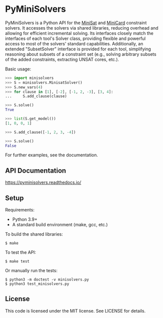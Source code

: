 PyMiniSolvers
=============

PyMiniSolvers is a Python API for the [MiniSat](http://minisat.se/) and
[MiniCard](http://git.io/minicard) constraint solvers.  It accesses the solvers
via shared libraries, reducing overhead and allowing for efficient incremental
solving.  Its interfaces closely match the interfaces of each tool's Solver
class, providing flexible and powerful access to most of the solvers' standard
capabilities.  Additionally, an extended "SubsetSolver" interface is provided
for each tool, simplifying reasoning about subsets of a constraint set (e.g.,
solving arbitrary subsets of the added constraints, extracting UNSAT cores,
etc.).

Basic usage:
```python
>>> import minisolvers
>>> S = minisolvers.MinisatSolver()
>>> S.new_vars(4)  
>>> for clause in [1], [-2], [-1, 2, -3], [3, 4]:
...     S.add_clause(clause)  

>>> S.solve()
True

>>> list(S.get_model())
[1, 0, 0, 1]

>>> S.add_clause([-1, 2, 3, -4])

>>> S.solve()
False
```

For further examples, see the documentation.

API Documentation
-----------------

https://pyminisolvers.readthedocs.io/

Setup
-----

Requirements:
 - Python 3.9+
 - A standard build environment (make, gcc, etc.)

To build the shared libraries:

    $ make

To test the API:

    $ make test

Or manually run the tests:

    $ python3 -m doctest -v minisolvers.py
    $ python3 test_minisolvers.py

License
-------

This code is licensed under the MIT license.  See LICENSE for details.

